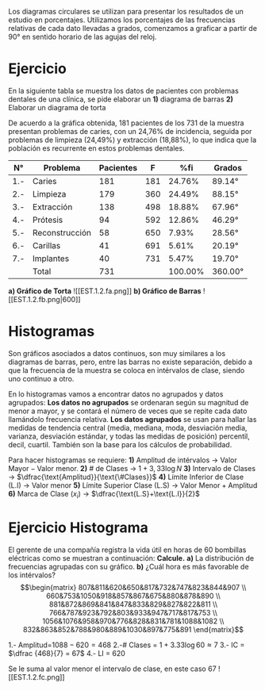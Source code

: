 Los diagramas circulares se utilizan para presentar los resultados de un estudio en porcentajes. Utilizamos los porcentajes de las frecuencias relativas de cada dato llevadas a grados, comenzamos a graficar a partir de 90° en sentido horario de las agujas del reloj.
# Ejercicio
En la siguiente tabla se muestra los datos de pacientes con problemas dentales de una clínica, se pide elaborar un
**1)** diagrama de barras
**2)** Elaborar un diagrama de torta

De acuerdo a la gráfica obtenida, 181 pacientes de los 731 de la muestra presentan problemas de caries, con un 24,76% de incidencia, seguida por problemas de limpieza (24,49%) y extracción (18,88%), lo que indica que la población es recurrente en estos problemas dentales.

| N°  | Problema       | Pacientes | F   | %fi     | Grados  |
| --- | -------------- | --------- | --- | ------- | ------- |
| 1.- | Caries         | 181       | 181 | 24.76%  | 89.14°  |
| 2.- | Limpieza       | 179       | 360 | 24.49%  | 88.15°  |
| 3.- | Extracción     | 138       | 498 | 18.88%  | 67.96°  |
| 4.- | Prótesis       | 94        | 592 | 12.86%  | 46.29°  |
| 5.- | Reconstrucción | 58        | 650 | 7.93%   | 28.56°  |
| 6.- | Carillas       | 41        | 691 | 5.61%   | 20.19°  |
| 7.- | Implantes      | 40        | 731 | 5.47%   | 19.70°  |
|     | Total          | 731       |     | 100.00% | 360.00° |
**a) Gráfico de Torta**
![[EST.1.2.fa.png]]
**b) Gráfico de Barras**
![[EST.1.2.fb.png|600]]
# Histogramas
Son gráficos asociados a datos continuos, son muy similares a los diagramas de barras, pero, entre las barras no existe separación, debido a que la frecuencia de la muestra se coloca en intérvalos de clase, siendo uno continuo a otro.

En lo histogramas vamos a encontrar datos no agrupados y datos agrupados: 
**Los datos no agrupados** se ordenaran según su magnitud de menor a mayor, y se contará el número de veces que se repite cada dato llamándolo frecuencia relativa.
**Los datos agrupados** se usan para hallar las medidas de tendencia central (media, mediana, moda, desviación media, varianza, desviación estándar, y todas las medidas de posición) percentil, decil, cuartil. También son la base para los cálculos de probabilidad.

Para hacer histogramas se requiere:
**1)** Amplitud de intérvalos -> $\text{Valor Mayor}-\text{Valor menor}$.
**2)** # de Clases -> $1+3,33 \log{N}$
**3)** Intervalo de Clases -> $\dfrac{\text{Amplitud}}{\text{\#Clases}}$
**4)** Límite Inferior de Clase (L.I) -> Valor menor
**5)** Límite Superior Clase (L.S) -> $\text{Valor Menor} +\text{Amplitud}$
**6)** Marca de Clase ($x_{i}$) -> $\dfrac{\text{L.S}+\text{L.I}}{2}$

# Ejercicio Histograma
El gerente de una compañía registra la vida útil en horas de 60 bombillas eléctricas como se muestran a continuación:
**Calcule.**
**a)** La distribución de frecuencias agrupadas con su gráfico.
**b)** ¿Cuál hora es más favorable de los intérvalos?
$$\begin{matrix}
807&811&620&650&817&732&747&823&844&907 \\
660&753&1050&918&857&867&675&880&878&890 \\
881&872&869&841&847&833&829&827&822&811 \\
766&787&923&792&803&933&947&717&817&753 \\
1056&1076&958&970&776&828&831&781&1088&1082 \\
832&863&852&788&980&889&1030&897&775&891
\end{matrix}$$

1.- Amplitud=$1088-620 = 468$
2.-# Clases = $1+3.33 \log{60} \approx 7$
3.- IC = $\dfrac {468}{7} = 67$
4.- LI = $620$

Se le suma al valor menor el intervalo de clase, en este caso 67
![[EST.1.2.fc.png]]